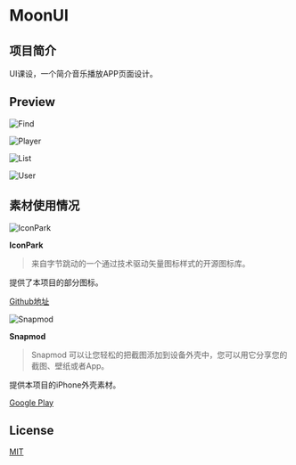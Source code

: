# MoonUI

## 项目简介

UI课设，一个简介音乐播放APP页面设计。



## Preview

![Find](Preview/Find.png)

![Player](Preview/Player.png)

![List](Preview/List.png)

![User](Preview/User.png)



## 素材使用情况

![IconPark](IMG/IconPark.png)

**IconPark** 

> 来自字节跳动的一个通过技术驱动矢量图标样式的开源图标库。

提供了本项目的部分图标。

[Github地址](https://github.com/bytedance/IconPark)



![Snapmod](IMG/Snapmod.png)

**Snapmod**

>  Snapmod 可以让您轻松的把截图添加到设备外壳中，您可以用它分享您的截图、壁纸或者App。

提供本项目的iPhone外壳素材。

[Google Play](https://play.google.com/store/apps/details?id=cn.gavinliu.snapmod)



## License

[MIT](https://github.com/nishanths/license/blob/master/LICENSE)